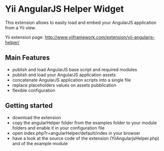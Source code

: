 Yii AngularJS Helper Widget
====================

This extension allows to easily load and embed your AngularJS application from a Yii view.

Yii extension page: http://www.yiiframework.com/extension/yii-angularjs-helper/


## Main Features

* publish and load AngularJS base script and required modules
* publish and load your AngularJS application assets
* concatenate AngularJS application scripts into a single file
* replace placeholders values on assets pubblication
* flexible configuration


## Getting started

* download the extension
* copy the angularHelper folder from the examples folder to your module folders and enable it in your configuration file
* open index.php?r=angularHelper/default/index in your browser
* have a look at the source code of the extension (YiiAngularjsHelper.php) and of the example module
